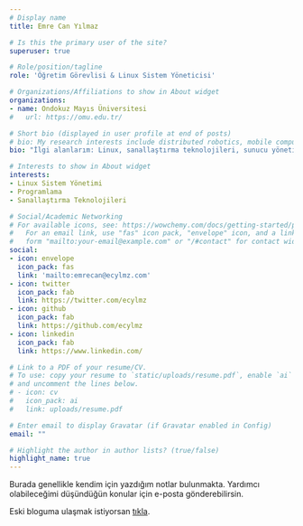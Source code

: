 ```yaml
---
# Display name
title: Emre Can Yılmaz

# Is this the primary user of the site?
superuser: true

# Role/position/tagline
role: 'Öğretim Görevlisi & Linux Sistem Yöneticisi'

# Organizations/Affiliations to show in About widget
organizations:
- name: Ondokuz Mayıs Üniversitesi
#   url: https://omu.edu.tr/

# Short bio (displayed in user profile at end of posts)
# bio: My research interests include distributed robotics, mobile computing and programmable matter.
bio: "İlgi alanlarım: Linux, sanallaştırma teknolojileri, sunucu yönetimi, geliştirici araçları ve programlama."

# Interests to show in About widget
interests:
- Linux Sistem Yönetimi
- Programlama
- Sanallaştırma Teknolojileri

# Social/Academic Networking
# For available icons, see: https://wowchemy.com/docs/getting-started/page-builder/#icons
#   For an email link, use "fas" icon pack, "envelope" icon, and a link in the
#   form "mailto:your-email@example.com" or "/#contact" for contact widget.
social:
- icon: envelope
  icon_pack: fas
  link: 'mailto:emrecan@ecylmz.com'
- icon: twitter
  icon_pack: fab
  link: https://twitter.com/ecylmz
- icon: github
  icon_pack: fab
  link: https://github.com/ecylmz
- icon: linkedin
  icon_pack: fab
  link: https://www.linkedin.com/

# Link to a PDF of your resume/CV.
# To use: copy your resume to `static/uploads/resume.pdf`, enable `ai` icons in `params.toml`,
# and uncomment the lines below.
# - icon: cv
#   icon_pack: ai
#   link: uploads/resume.pdf

# Enter email to display Gravatar (if Gravatar enabled in Config)
email: ""

# Highlight the author in author lists? (true/false)
highlight_name: true
---
```


Burada genellikle kendim için yazdığım notlar bulunmakta. Yardımcı olabileceğimi düşündüğün konular için e-posta gönderebilirsin.

Eski bloguma ulaşmak istiyorsan [tıkla](https://old.ecylmz.com).
